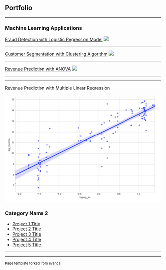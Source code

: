 ## Portfolio

---

### Machine Learning Applications

[Fraud Detection with Logistic Regression Model](https://github.com/AurelieGIRAUD/Data_Science_Projects/tree/main/Logistic_Regression)
<img src="images/dummy_thumbnail.jpg?raw=true"/>

---
[Customer Segmentation with Clustering Algorithm](https://github.com/AurelieGIRAUD/Data_Science_Projects/tree/main/Clustering)
<img src="images/dummy_thumbnail.jpg?raw=true"/>

---
[Revenue Prediction with ANOVA](https://github.com/AurelieGIRAUD/Data_Science_Projects/tree/main/ANOVA)
<img src="images/dummy_thumbnail.jpg?raw=true"/>

---
---
[Revenue Prediction with Multiple Linear Regression](https://github.com/AurelieGIRAUD/Data_Science_Projects/blob/main/Linear_Regression/Application_Linear_Model.ipynb)
 <br> <br>
<img src="images/Screenshot 2022-10-21 at 18.11.41.png"/>

### Category Name 2

- [Project 1 Title](http://example.com/)
- [Project 2 Title](http://example.com/)
- [Project 3 Title](http://example.com/)
- [Project 4 Title](http://example.com/)
- [Project 5 Title](http://example.com/)

---




---
<p style="font-size:11px">Page template forked from <a href="https://github.com/evanca/quick-portfolio">evanca</a></p>
<!-- Remove above link if you don't want to attibute -->
